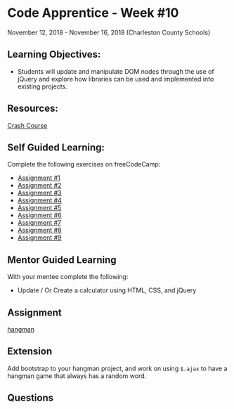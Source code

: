 # Code Apprentice - Week #10
November 12, 2018 - November 16, 2018 (Charleston County Schools)

## Learning Objectives:
* Students will update and manipulate DOM nodes through the use of jQuery and explore how libraries can be used and implemented into existing projects.

## Resources:
[Crash Course](https://www.youtube.com/watch?v=3nrLc_JOF7k)

## Self Guided Learning:
Complete the following exercises on freeCodeCamp:
* [Assignment #1](https://learn.freecodecamp.org/front-end-libraries/jquery/learn-how-script-tags-and-document-ready-work/)
* [Assignment #2](https://learn.freecodecamp.org/front-end-libraries/jquery/target-html-elements-with-selectors-using-jquery/)
* [Assignment #3](https://learn.freecodecamp.org/front-end-libraries/jquery/target-elements-by-class-using-jquery/)
* [Assignment #4](https://learn.freecodecamp.org/front-end-libraries/jquery/target-elements-by-id-using-jquery/)
* [Assignment #5](https://learn.freecodecamp.org/front-end-libraries/jquery/delete-your-jquery-functions/)
* [Assignment #6](https://learn.freecodecamp.org/front-end-libraries/jquery/target-the-same-element-with-multiple-jquery-selectors/)
* [Assignment #7](https://learn.freecodecamp.org/front-end-libraries/jquery/remove-classes-from-an-element-with-jquery/)
* [Assignment #8](https://learn.freecodecamp.org/front-end-libraries/jquery/change-the-css-of-an-element-using-jquery/)
* [Assignment #9](https://learn.freecodecamp.org/front-end-libraries/jquery/disable-an-element-using-jquery/)

## Mentor Guided Learning
With your mentee complete the following:

- Update / Or Create a calculator using HTML, CSS, and jQuery

## Assignment
[hangman](/assignments/week-10.md)

## Extension
Add bootstrap to your hangman project, and work on using `$.ajax` to have a hangman game that always has a random word.

## Questions
<!-- TODO -->
